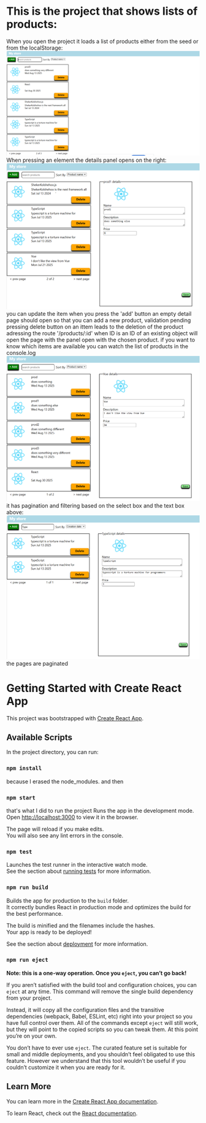 
# This is the project that shows lists of products:
When you open the project it loads a list of products either from the seed or from the localStorage:
![alt text](image.png)
When pressing an element the details panel opens on the right:
![alt text](image-1.png)
you can update the item
when you press the 'add' button an empty detail page should open so that you can add a new product, validation pending
pressing delete button on an ittem leads to the deletion of the product
adressing the route '/products/:id' when ID is an ID of an existing object
will open the page with the panel open with the chosen product.
if you want to know which items are available you can watch the list of products in the console.log
![alt text](image-2.png)
it has pagination and filtering based on the select box and the text box above:
![alt text](image-3.png)
the pages are paginated
# Getting Started with Create React App

This project was bootstrapped with [Create React App](https://github.com/facebook/create-react-app).

## Available Scripts

In the project directory, you can run:
### `npm install`
because I erased the node_modules. and then
### `npm start`
that's what I did to run the project
Runs the app in the development mode.\
Open [http://localhost:3000](http://localhost:3000) to view it in the browser.

The page will reload if you make edits.\
You will also see any lint errors in the console.

### `npm test`

Launches the test runner in the interactive watch mode.\
See the section about [running tests](https://facebook.github.io/create-react-app/docs/running-tests) for more information.

### `npm run build`

Builds the app for production to the `build` folder.\
It correctly bundles React in production mode and optimizes the build for the best performance.

The build is minified and the filenames include the hashes.\
Your app is ready to be deployed!

See the section about [deployment](https://facebook.github.io/create-react-app/docs/deployment) for more information.

### `npm run eject`

**Note: this is a one-way operation. Once you `eject`, you can’t go back!**

If you aren’t satisfied with the build tool and configuration choices, you can `eject` at any time. This command will remove the single build dependency from your project.

Instead, it will copy all the configuration files and the transitive dependencies (webpack, Babel, ESLint, etc) right into your project so you have full control over them. All of the commands except `eject` will still work, but they will point to the copied scripts so you can tweak them. At this point you’re on your own.

You don’t have to ever use `eject`. The curated feature set is suitable for small and middle deployments, and you shouldn’t feel obligated to use this feature. However we understand that this tool wouldn’t be useful if you couldn’t customize it when you are ready for it.

## Learn More

You can learn more in the [Create React App documentation](https://facebook.github.io/create-react-app/docs/getting-started).

To learn React, check out the [React documentation](https://reactjs.org/).
